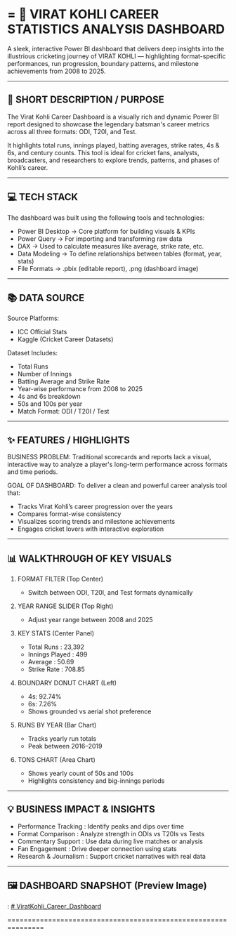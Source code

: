 =
🏏  VIRAT KOHLI CAREER STATISTICS ANALYSIS DASHBOARD
=======================================================

A sleek, interactive Power BI dashboard that delivers deep insights 
into the illustrious cricketing journey of VIRAT KOHLI — highlighting 
format-specific performances, run progression, boundary patterns, 
and milestone achievements from 2008 to 2025.

---------------------------------------------------------------
🎯 SHORT DESCRIPTION / PURPOSE
---------------------------------------------------------------

The Virat Kohli Career Dashboard is a visually rich and dynamic 
Power BI report designed to showcase the legendary batsman's 
career metrics across all three formats: ODI, T20I, and Test.

It highlights total runs, innings played, batting averages, strike 
rates, 4s & 6s, and century counts. This tool is ideal for cricket 
fans, analysts, broadcasters, and researchers to explore trends, 
patterns, and phases of Kohli’s career.

---------------------------------------------------------------
💻 TECH STACK
---------------------------------------------------------------

The dashboard was built using the following tools and technologies:

- Power BI Desktop      → Core platform for building visuals & KPIs
- Power Query           → For importing and transforming raw data
- DAX                   → Used to calculate measures like average, strike rate, etc.
- Data Modeling         → To define relationships between tables (format, year, stats)
- File Formats          → .pbix (editable report), .png (dashboard image)

---------------------------------------------------------------
📚 DATA SOURCE
---------------------------------------------------------------

Source Platforms:
- ICC Official Stats
- Kaggle (Cricket Career Datasets)

Dataset Includes:
- Total Runs
- Number of Innings
- Batting Average and Strike Rate
- Year-wise performance from 2008 to 2025
- 4s and 6s breakdown
- 50s and 100s per year
- Match Format: ODI / T20I / Test

---------------------------------------------------------------
✨ FEATURES / HIGHLIGHTS
---------------------------------------------------------------

BUSINESS PROBLEM:
Traditional scorecards and reports lack a visual, interactive way 
to analyze a player's long-term performance across formats and 
time periods.

GOAL OF DASHBOARD:
To deliver a clean and powerful career analysis tool that:
- Tracks Virat Kohli’s career progression over the years
- Compares format-wise consistency
- Visualizes scoring trends and milestone achievements
- Engages cricket lovers with interactive exploration

---------------------------------------------------------------
📊 WALKTHROUGH OF KEY VISUALS
---------------------------------------------------------------

1. FORMAT FILTER (Top Center)
   - Switch between ODI, T20I, and Test formats dynamically

2. YEAR RANGE SLIDER (Top Right)
   - Adjust year range between 2008 and 2025

3. KEY STATS (Center Panel)
   - Total Runs     : 23,392
   - Innings Played : 499
   - Average        : 50.69
   - Strike Rate    : 708.85

4. BOUNDARY DONUT CHART (Left)
   - 4s: 92.74% 
   - 6s: 7.26%
   - Shows grounded vs aerial shot preference

5. RUNS BY YEAR (Bar Chart)
   - Tracks yearly run totals
   - Peak between 2016–2019

6. TONS CHART (Area Chart)
   - Shows yearly count of 50s and 100s
   - Highlights consistency and big-innings periods

---------------------------------------------------------------
💡 BUSINESS IMPACT & INSIGHTS
---------------------------------------------------------------

- Performance Tracking      : Identify peaks and dips over time
- Format Comparison         : Analyze strength in ODIs vs T20Is vs Tests
- Commentary Support        : Use data during live matches or analysis
- Fan Engagement            : Drive deeper connection using stats
- Research & Journalism     : Support cricket narratives with real data

---------------------------------------------------------------
🖼️ DASHBOARD SNAPSHOT (Preview Image)
---------------------------------------------------------------

: [# ViratKohli_Career_Dashboard](https://github.com/ritikSaini0007/ViratKohli_Career_Dashboard/blob/main/ViratKohli_Dashboard-SS.png)

===============================================================



